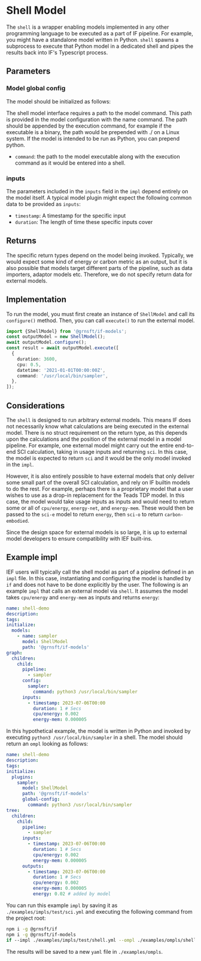 # Shell Model

The `shell` is a wrapper enabling models implemented in any other programming language to be executed as a part of IF pipeline. For example, you might have a standalone model written in Python. `shell` spawns a subprocess to execute that Python model in a dedicated shell and pipes the results back into IF's Typescript process.

## Parameters

### Model global config

The model should be initialized as follows:

The shell model interface requires a path to the model command. This path is provided in the model configuration with the name command. The path should be appended by the execution command, for example if the executable is a binary, the path would be prepended with ./ on a Linux system. If the model is intended to be run as Python, you can prepend python.

- `command`: the path to the model executable along with the execution command as it would be entered into a shell.

### inputs

The parameters included in the `inputs` field in the `impl` depend entirely on the model itself. A typical model plugin might expect the following common data to be provided as `inputs`:

- `timestamp`: A timestamp for the specific input
- `duration`: The length of time these specific inputs cover

## Returns

The specific return types depend on the model being invoked. Typically, we would expect some kind of energy or carbon metric as an output, but it is also possible that models target different parts of the pipeline, such as data importers, adaptor models etc. Therefore, we do not specify return data for external models.

## Implementation

To run the model, you must first create an instance of `ShellModel` and call its `configure()` method. Then, you can call `execute()` to run the external model.

```typescript
import {ShellModel} from '@grnsft/if-models';
const outputModel = new ShellModel();
await outputModel.configure();
const result = await outputModel.execute([
  {
    duration: 3600,
    cpu: 0.5,
    datetime: '2021-01-01T00:00:00Z',
    command: '/usr/local/bin/sampler',
  },
]);
```

## Considerations

The `shell` is designed to run arbitrary external models. This means IF does not necessarily know what calculations are being executed in the external model. There is no struct requirement on the return type, as this depends upon the calculations and the position of the external model in a model pipeline. For example, one external model might carry out the entire end-to-end SCI calculation, taking in usage inputs and returning `sci`. In this case, the model is expected to return `sci` and it would be the only model invoked in the `impl`.

However, it is also entirely possible to have external models that only deliver some small part of the overall SCI calculation, and rely on IF builtin models to do the rest. For example, perhaps there is a proprietary model that a user wishes to use as a drop-in replacement for the Teads TDP model. In this case, the model would take usage inputs as inputs and would need to return some or all of `cpu/energy`, `energy-net`, and `energy-mem`. These would then be passed to the `sci-e` model to return `energy`, then `sci-o` to return `carbon-embodied`.

Since the design space for external models is so large, it is up to external model developers to ensure compatibility with IEF built-ins.

## Example impl

IEF users will typically call the shell model as part of a pipeline defined in an `impl` file. In this case, instantiating and configuring the model is handled by `if` and does not have to be done explicitly by the user. The following is an example `impl` that calls an external model via `shell`. It assumes the model takes `cpu/energy` and `energy-mem` as inputs and returns `energy`:

```yaml
name: shell-demo
description:
tags:
initialize:
  models:
    - name: sampler
      model: ShellModel
      path: '@grnsft/if-models'
graph:
  children:
    child:
      pipeline:
        - sampler
      config:
        sampler:
          command: python3 /usr/local/bin/sampler
      inputs:
        - timestamp: 2023-07-06T00:00
          duration: 1 # Secs
          cpu/energy: 0.002
          energy-mem: 0.000005
```

In this hypothetical example, the model is written in Python and invoked by executing `python3 /usr/local/bin/sampler` in a shell.
The model should return an `ompl` looking as follows:

```yaml
name: shell-demo
description:
tags:
initialize:
  plugins:
    sampler:
      model: ShellModel
      path: '@grnsft/if-models'
      global-config:
        command: python3 /usr/local/bin/sampler
tree:
  children:
    child:
      pipeline:
        - sampler
      inputs:
        - timestamp: 2023-07-06T00:00
          duration: 1 # Secs
          cpu/energy: 0.002
          energy-mem: 0.000005
      outputs:
        - timestamp: 2023-07-06T00:00
          duration: 1 # Secs
          cpu/energy: 0.002
          energy-mem: 0.000005
          energy: 0.02 # added by model
```

You can run this example `impl` by saving it as `./examples/impls/test/sci.yml` and executing the following command from the project root:

```sh
npm i -g @grnsft/if
npm i -g @grnsft/if-models
if --impl ./examples/impls/test/shell.yml --ompl ./examples/ompls/shell.yml
```

The results will be saved to a new `yaml` file in `./examples/ompls`.
